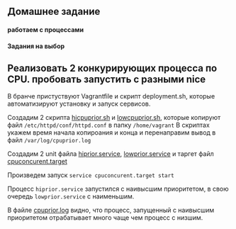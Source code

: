 ## Домашнее задание 
#### работаем с процессами
#### Задания на выбор
## Реализовать 2 конкурирующих процесса по CPU. пробовать запустить с разными nice

В бранче пристуствуют Vagrantfile и скрипт deployment.sh, которые автоматизируют установку и запуск сервисов.

Создадим 2 скрипта [hicpuprior.sh](https://github.com/bootcd/Otus-linux-homework/blob/Processes/hicpuprior.sh) и [lowcpuprior.sh](https://github.com/bootcd/Otus-linux-homework/blob/Processes/lowcpuprior.sh), которые копируют файл `/etc/httpd/conf/httpd.conf` в папку `/home/vagrant` В скриптах укажем время начала копироания и конца и перенаправим вывод в файл `/var/log/cpuprior.log`

 Создадим 2 unit файла [hiprior.service](https://github.com/bootcd/Otus-linux-homework/blob/Processes/hiprior.service), [lowprior.service](https://github.com/bootcd/Otus-linux-homework/blob/Processes/lowprior.service) и таргет файл [cpuconcurent.target](https://github.com/bootcd/Otus-linux-homework/blob/Processes/cpuconcurent.target)
 
 Произведем запуск `service cpuconcurent.target start`
 
Процесс `hiprior.service` запустился с наивысшим приоритетом, в свою очередь `lowprior.service` с наименьшим.


В файле [cpuprior.log](https://github.com/bootcd/Otus-linux-homework/blob/Processes/cpuprior.log) видно, что процесс, запущенный с наивысшим приоритетом отрабатывает много чаще чем процесс с низшим.
